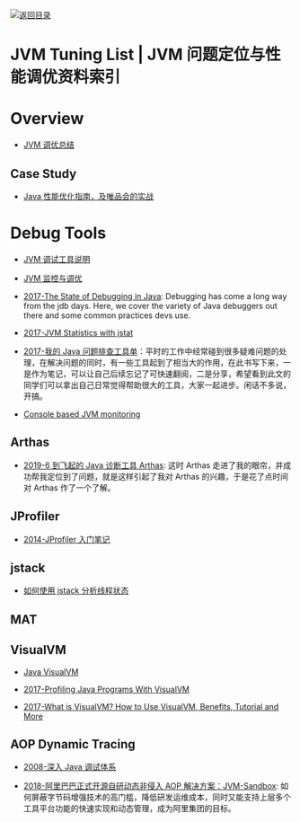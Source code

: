 [![返回目录](https://user-images.githubusercontent.com/5803001/38079637-ff0abcf0-3371-11e8-9b76-ad651620afc7.jpg)](https://github.com/wx-chevalier/Awesome-Lists)

# JVM Tuning List | JVM 问题定位与性能调优资料索引

# Overview

- [JVM 调优总结](http://pengjiaheng.iteye.com/blog/518623)

## Case Study

- [Java 性能优化指南，及唯品会的实战](http://www.tuicool.com/articles/r2eeimI)

# Debug Tools

- [JVM 调试工具说明](http://blog.csdn.net/jiushuai/article/details/8455788)

- [JVM 监控与调优](http://my.oschina.net/91jason/blog/493870?p={{page}})

- [2017-The State of Debugging in Java](https://dzone.com/articles/the-state-of-debugging-in-java): Debugging has come a long way from the jdb days. Here, we cover the variety of Java debuggers out there and some common practices devs use.

- [2017-JVM Statistics with jstat](https://www.javacodegeeks.com/2017/05/jvm-statistics-jstat.html)

- [2017-我的 Java 问题排查工具单](https://yq.aliyun.com/articles/69520)：平时的工作中经常碰到很多疑难问题的处理，在解决问题的同时，有一些工具起到了相当大的作用，在此书写下来，一是作为笔记，可以让自己后续忘记了可快速翻阅，二是分享，希望看到此文的同学们可以拿出自己日常觉得帮助很大的工具，大家一起进步。闲话不多说，开搞。

- [Console based JVM monitoring](https://github.com/ajermakovics/jvm-mon)

## Arthas

- [2019-6 到飞起的 Java 诊断工具 Arthas](https://mp.weixin.qq.com/s/5imH2dogvduzHDaVTikqVA): 这时 Arthas 走进了我的眼帘，并成功帮我定位到了问题，就是这样引起了我对 Arthas 的兴趣，于是花了点时间对 Arthas 作了一个了解。

## JProfiler

- [2014-JProfiler 入门笔记](http://blog.csdn.net/chendc201/article/details/22897999)

## jstack

- [如何使用 jstack 分析线程状态](http://www.jianshu.com/p/6690f7e92f27)

## MAT

## VisualVM

- [Java VisualVM](http://ihuangweiwei.iteye.com/blog/1219302)

- [2017-Profiling Java Programs With VisualVM](https://parg.co/UuX)

- [2017-What is VisualVM? How to Use VisualVM, Benefits, Tutorial and More](https://stackify.com/what-is-visualvm/)

## AOP Dynamic Tracing

- [2008-深入 Java 调试体系](https://www.ibm.com/developerworks/cn/java/j-lo-jpda1/)

- [2018-阿里巴巴正式开源自研动态非侵入 AOP 解决方案：JVM-Sandbox](https://mp.weixin.qq.com/s/Nn7Yl6UzRpWnSleKUss8Sw): 如何屏蔽字节码增强技术的高门槛，降低研发运维成本，同时又能支持上层多个工具平台功能的快速实现和动态管理，成为阿里集团的目标。
